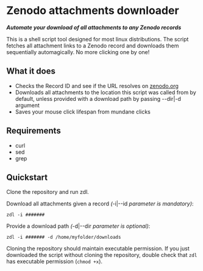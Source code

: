 # Zenodo attachments downloader
__*Automate your download of all attachments to any Zenodo records*__

This is a shell script tool designed for most linux distributions.
The script fetches all attachment links to a Zenodo record and downloads them sequentially automagically. No more clicking one by one!

## What it does

* Checks the Record ID and see if the URL resolves on [zenodo.org](https://zenodo.org)
* Downloads all attachments to the location this script was called from by default, unless provided with a download path by passing --dir|-d argument 
* Saves your mouse click lifespan from mundane clicks

## Requirements

* curl
* sed
* grep

## Quickstart

Clone the repository and run zdl.

Download all attachments given a record _(_-i|--id _parameter is mandatory)_:

`zdl -i #######`

Provide a download path _(_-d|--dir _parameter is optional)_:

`zdl -i ####### -d /home/myfolder/downloads`


Cloning the repository should maintain executable permission.
If you just downloaded the script without cloning the repository, double check that `zdl` has executable permission (`chmod +x`).
